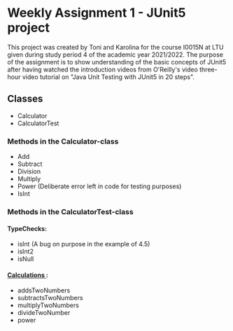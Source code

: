 # Weekly Assignment 1 - JUnit5 project

This project was created by Toni and Karolina for the course I0015N at LTU given
during study period 4 of the academic year 2021/2022. The purpose of the
assignment is to show understanding of the basic concepts of JUnit5 after having
watched the introduction videos from O'Reilly's video three-hour video tutorial
on "Java Unit Testing with JUnit5 in 20 steps".


## Classes

- Calculator
- CalculatorTest

### Methods in the Calculator-class

- Add
- Subtract
- Division
- Multiply
- Power (Deliberate error left in code for testing purposes)
- IsInt

### Methods in the CalculatorTest-class

#### TypeChecks:
- isInt (A bug on purpose in the example of 4.5)
- isInt2
- isNull

#### <u> Calculations </u>:
- addsTwoNumbers
- subtractsTwoNumbers
- multiplyTwoNumbers
- divideTwoNumber
- power
